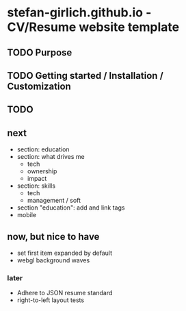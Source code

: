 # stefan-girlich.github.io - CV/Resume website template

## TODO Purpose

## TODO Getting started / Installation / Customization

## TODO

## next

- section: education
- section: what drives me
  - tech
  - ownership
  - impact
- section: skills
  - tech
  - management / soft
- section "education": add and link tags
- mobile

## now, but nice to have

- set first item expanded by default
- webgl background waves

### later

- Adhere to JSON resume standard
- right-to-left layout tests
